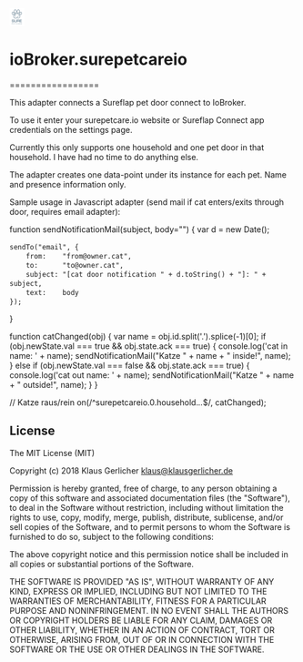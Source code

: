 ![Logo](admin/surepetcareio.png)
# ioBroker.surepetcareio
=================

This adapter connects a Sureflap pet door connect to IoBroker.

To use it enter your surepetcare.io website or Sureflap Connect app credentials on the settings page.

Currently this only supports one household and one pet door in that household. I have had no time to
do anything else.

The adapter creates one data-point under its instance for each pet. Name and presence information only.

Sample usage in Javascript adapter (send mail if cat enters/exits through door, requires email adapter):

<SNIP>
function sendNotificationMail(subject, body="")
{
    var d = new Date();
   
    sendTo("email", {
        from:    "from@owner.cat",
        to:      "to@owner.cat",
        subject: "[cat door notification " + d.toString() + "]: " + subject,
        text:    body
    });
}

function catChanged(obj)
{
    var name = obj.id.split('.').splice(-1)[0];
    if (obj.newState.val === true && obj.state.ack === true) {
        console.log('cat in name: ' + name);
        sendNotificationMail("Katze " + name + " inside!", name);
    } else if (obj.newState.val === false  && obj.state.ack === true) {
        console.log('cat out name: ' + name);
        sendNotificationMail("Katze " + name + " outside!", name);
    }
}

// Katze raus/rein
on(/^surepetcareio\.0\.household.*\..*$/, catChanged);
</SNIP>



## License
The MIT License (MIT)

Copyright (c) 2018 Klaus Gerlicher <klaus@klausgerlicher.de>

Permission is hereby granted, free of charge, to any person obtaining a copy
of this software and associated documentation files (the "Software"), to deal
in the Software without restriction, including without limitation the rights
to use, copy, modify, merge, publish, distribute, sublicense, and/or sell
copies of the Software, and to permit persons to whom the Software is
furnished to do so, subject to the following conditions:

The above copyright notice and this permission notice shall be included in
all copies or substantial portions of the Software.

THE SOFTWARE IS PROVIDED "AS IS", WITHOUT WARRANTY OF ANY KIND, EXPRESS OR
IMPLIED, INCLUDING BUT NOT LIMITED TO THE WARRANTIES OF MERCHANTABILITY,
FITNESS FOR A PARTICULAR PURPOSE AND NONINFRINGEMENT. IN NO EVENT SHALL THE
AUTHORS OR COPYRIGHT HOLDERS BE LIABLE FOR ANY CLAIM, DAMAGES OR OTHER
LIABILITY, WHETHER IN AN ACTION OF CONTRACT, TORT OR OTHERWISE, ARISING FROM,
OUT OF OR IN CONNECTION WITH THE SOFTWARE OR THE USE OR OTHER DEALINGS IN
THE SOFTWARE.
